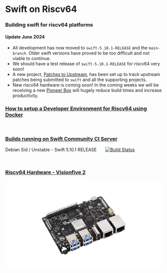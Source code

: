 # Swift on Riscv64

### Building swift for riscv64 platforms

#### Update June 2024

- All development has now moved to `swift-5.10.1-RELEASE` and the `main-branch`. Older swift versions have proved to be too difficult and not viable to continue.
  </br>
- We should have a test release of `swift-5.10.1-RELEASE` for riscv64 very soon!
  </br>
- A new project, [Patches to Upstream](https://github.com/orgs/swift-riscv/projects/2), has been set up to track upstream patches being submitted to `swift` and all the supporting projects.
  </br>
- New riscv64 hardware is coming soon! In the coming weeks we will be receiving a new [Pioneer Box](https://milkv.io/pioneer) will hugely reduce build times and increase productivity.

### [How to setup a Developer Environment for Riscv64 using Docker](/docs/riscv64-dev-env/build-dev-environment-for-riscv64.md)

<br/>

### [Builds running on Swift Community CI Server](https://ci.swiftlang.xyz/view/riscv64/)

Debian Sid / Unstable - Swift 5.10.1 RELEASE &nbsp;&nbsp;&nbsp;&nbsp;&nbsp;&nbsp;[![Build Status](https://ci.swiftlang.xyz/view/riscv64/job/swift-5.10.1-RELEASE-riscv64-BM/badge/icon)](https://ci.swiftlang.xyz/view/riscv64/job/swift-5.10.1-RELEASE-riscv64-BM/)

<br/>

### [Riscv64 Hardware - Visionfive 2](visionfive-2/README.md)

![](visionfive-2/images/visionfive2-800.png)
